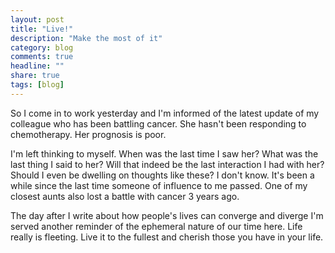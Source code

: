 ```yaml
---
layout: post
title: "Live!"
description: "Make the most of it"
category: blog
comments: true
headline: ""
share: true
tags: [blog]
---
```

So I come in to work yesterday and I'm informed of the latest update of my colleague who has been battling cancer.  She hasn't been responding to chemotherapy.  Her prognosis is poor.

I'm left thinking to myself.  When was the last time I saw her?  What was the last thing I said to her?  Will that indeed be the last interaction I had with her?  Should I even be dwelling on thoughts like these?  I don't know.  It's been a while since the last time someone of influence to me passed.  One of my closest aunts also lost a battle with cancer 3 years ago.

The day after I write about how people's lives can converge and diverge I'm served another reminder of the ephemeral nature of our time here.  Life really is fleeting.  Live it to the fullest and cherish those you have in your life.
